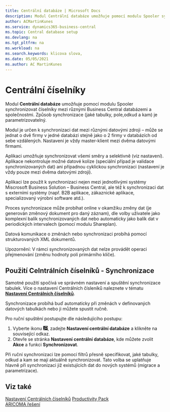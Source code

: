 ```yaml
---
title: Centrální databáze | Microsoft Docs
description: Modul Centrální databáze umožňuje pomocí modulu Spooler synchronizovat číselníky mezi různými Business Cental databázemi a společnostmi. Způsob synchronizace (jaké tabulky, pole odkud a kam) je v Business Central parametrizovatelný.
author: ACMartinKunes
ms.service: dynamics365-business-central
ms.topic: Central database setup
ms.devlang: na
ms.tgt_pltfrm: na
ms.workload: na
ms.search.keywords: klicova slova, 
ms.date: 05/05/2021
ms.author: AC MartinKunes
---
```

# Centrální číselníky

Modul **Centrální databáze** umožňuje pomocí modulu Spooler synchronizovat číselníky mezi různými Business Central databázemi a společnostmi. Způsob synchronizace (jaké tabulky, pole,odkud a kam) je parametrizovatelný.

Modul je určen k synchronizaci dat mezi různými datovými zdroji – může se jednat o dvě firmy v jedné databázi stejně jako o 2 firmy v databázích od sebe vzdálených. Nastavení je vždy master-klient mezi dvěma datovými firmami.

Aplikaci umožňuje synchronizovat všemi směry a selektivně (viz nastavení). Aplikace nekontroluje možné datové kolize (speciální případ je validace synchronizovaných dat) ani případnou cyklickou synchronizaci (nastavení je vždy pouze mezi dvěma datovými zdroji). 

Aplikaci lze použít k synchronizaci nejen mezi jednotlivými systémy Miscrosoft Business Solution – Business Central, ale též k synchronizaci dat s externími systémy (např. B2B aplikace, zákaznické aplikace, specializovaný výrobní software atd.).

Proces synchronizace může probíhat online v okamžiku změny dat (je generován změnový dokument pro daný záznam), dle volby uživatele jako komplexní balík synchronizovaných dat nebo automaticky jako balík dat v periodických intervalech (pomocí modulu Shareplan).

Datová komunikace o změnách nebo synchronizaci probíhá pomocí strukturovaných XML dokumentů.

Upozornění: V rámci synchronizovaných dat nelze provádět operaci přejmenování (změnu hodnoty
polí primárního klíče).

## Použití Celntrálních číselníků - Synchronizace 

Samotné použití spočívá ve správném nastavení a spuštění synchronizace tabulek. Více o nastavení Centrálních čísleníků naleznete v tématu **[Nastavení Centrálních číselníků](ac-centraldatabase-setup.md)**.

Synchronizace probíhá buď automaticky při změnách v definovaných datových tabulkách nebo ji můžete spustit ručně.

Pro ruční spuštění postupujte dle následujícího postupu:
1. Vyberte ikonu ![Žárovky, která otevře funkci Řekněte mi](media/ui-search/search_small.png "Řekněte mi, co chcete dělat"), zadejte **Nastavení centrální databáze** a klikněte na související odkaz.
1. Otevře se stránka **Nastavení centrální databáze**, kde můžete zvolit **Akce** a funkci **Synchronizovat**.

Při ruční synchronizaci lze pomocí filtrů přesně specifikovat, jaké tabulky, odkud a kam se mají aktuálně synchronizovat. Tato volba se uplatňuje hlavně při synchronizaci již existujících dat do nových systémů (migrace a parametrizace).

## Viz také
[Nastavení Centrálních číselníků](ac-centraldatabase-setup.md)
[Productivity Pack](ac-productivity-pack.md)  
[ARICOMA řešení](../index.md)